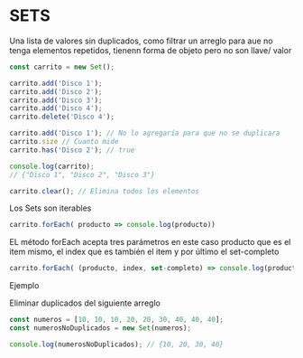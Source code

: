 # SETS

Una lista de valores sin duplicados, como filtrar un arreglo para aue no tenga elementos repetidos, tienenn forma de objeto pero no son llave/ valor

```js
const carrito = new Set();

carrito.add('Disco 1');
carrito.add('Disco 2');
carrito.add('Disco 3');
carrito.add('Disco 4');
carrito.delete('Disco 4');

carrito.add('Disco 1'); // No lo agregaría para que no se duplicara
carrito.size // Cuanto mide 
carrito.has('Disco 2'); // true

console.log(carrito);
// {"Disco 1", "Disco 2", "Disco 3"}

carrito.clear(); // Elimina todos los elementos
```

Los Sets son iterables

```js
carrito.forEach( producto => console.log(producto))
```

EL método forEach acepta tres parámetros en este caso producto que es el item mismo, el index que es también el item y por último el set-completo

```js
carrito.forEach( (producto, index, set-completo) => console.log(producto))
```

Ejemplo

Eliminar duplicados del siguiente arreglo
```js
const numeros = [10, 10, 10, 20, 20, 30, 40, 40, 40];
const numerosNoDuplicados = new Set(numeros);

console.log(numerosNoDuplicados); // {10, 20, 30, 40}
```